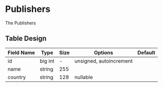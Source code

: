 # Publishers

The Publishers

## Table Design

| Field Name  | Type     | Size | Options                 | Default |
|-------------|----------|------|-------------------------|---------|
| id          | big int  | -    | unsigned, autoincrement |         |
| name        | string   | 255  |                         |         |
| country     | string   | 128  | nullable                |         |
